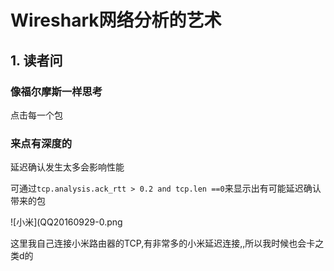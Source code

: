 # Wireshark网络分析的艺术

## 1. 读者问

### 像福尔摩斯一样思考

点击每一个包

### 来点有深度的

延迟确认发生太多会影响性能

可通过`tcp.analysis.ack_rtt > 0.2 and tcp.len ==0`来显示出有可能延迟确认带来的包

![小米](QQ20160929-0.png


这里我自己连接小米路由器的TCP,有非常多的小米延迟连接,,所以我时候也会卡之类d的